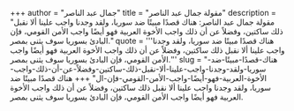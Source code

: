 +++
author = "جمال عبد الناصر"
title = "مقولة جمال عبد الناصر"
description = "مقولة جمال عبد الناصر: هناك قصدًا مبيتًا ضد سوريا، ولقد وجدنا واجب علينا ألا نقبل ذلك ساكتين، وفضلاً عن أن ذلك واجب الأخوة العربية فهو أيضًا واجب الأمن القومي، فإن البادئ بسوريا سوف يثنى بمصر."
quote = '''هناك قصدًا مبيتًا ضد سوريا، ولقد وجدنا واجب علينا ألا نقبل ذلك ساكتين، وفضلاً عن أن ذلك واجب الأخوة العربية فهو أيضًا واجب الأمن القومي، فإن البادئ بسوريا سوف يثنى بمصر.''' 
slug = "هناك-قصدًا-مبيتًا-ضد-سوريا-ولقد-وجدنا-واجب-علينا-ألا-نقبل-ذلك-ساكتين-وفضلاً-عن-أن-ذلك-واجب-الأخوة-العربية-فهو-أيضًا-واجب-الأمن-القومي-فإن-ال"
+++
هناك قصدًا مبيتًا ضد سوريا، ولقد وجدنا واجب علينا ألا نقبل ذلك ساكتين، وفضلاً عن أن ذلك واجب الأخوة العربية فهو أيضًا واجب الأمن القومي، فإن البادئ بسوريا سوف يثنى بمصر.
